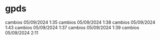 # gpds

cambios 05/09/2024 1:35
cambios 05/09/2024 1:38
cambios 05/09/2024 1:43
cambios 05/09/2024 1:37
cambios 05/09/2024 1:39
cambios 05/09/2024 2:11
